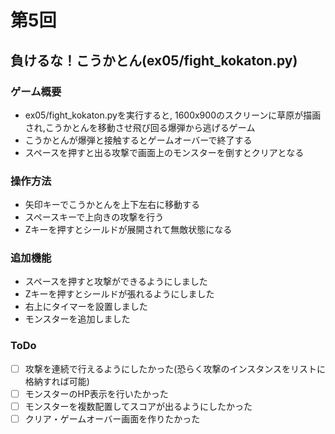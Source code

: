 # 第5回
## 負けるな！こうかとん(ex05/fight_kokaton.py)
### ゲーム概要
- ex05/fight_kokaton.pyを実行すると, 1600x900のスクリーンに草原が描画され,こうかとんを移動させ飛び回る爆弾から逃げるゲーム
- こうかとんが爆弾と接触するとゲームオーバーで終了する
- スペースを押すと出る攻撃で画面上のモンスターを倒すとクリアとなる

### 操作方法
- 矢印キーでこうかとんを上下左右に移動する
- スペースキーで上向きの攻撃を行う
- Zキーを押すとシールドが展開されて無敵状態になる

### 追加機能
- スペースを押すと攻撃ができるようにしました
- Zキーを押すとシールドが張れるようにしました
- 右上にタイマーを設置しました
- モンスターを追加しました

### ToDo
- [ ] 攻撃を連続で行えるようにしたかった(恐らく攻撃のインスタンスをリストに格納すれば可能)
- [ ] モンスターのHP表示を行いたかった
- [ ] モンスターを複数配置してスコアが出るようにしたかった
- [ ] クリア・ゲームオーバー画面を作りたかった
